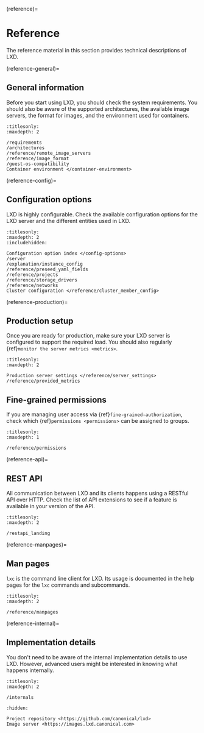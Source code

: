 (reference)=
# Reference

The reference material in this section provides technical descriptions of LXD.

(reference-general)=
## General information

Before you start using LXD, you should check the system requirements.
You should also be aware of the supported architectures, the available image servers, the format for images, and the environment used for containers.

```{toctree}
:titlesonly:
:maxdepth: 2

/requirements
/architectures
/reference/remote_image_servers
/reference/image_format
/guest-os-compatibility
Container environment </container-environment>
```

(reference-config)=
## Configuration options

LXD is highly configurable.
Check the available configuration options for the LXD server and the different entities used in LXD.

```{toctree}
:titlesonly:
:maxdepth: 2
:includehidden:

Configuration option index </config-options>
/server
/explanation/instance_config
/reference/preseed_yaml_fields
/reference/projects
/reference/storage_drivers
/reference/networks
Cluster configuration </reference/cluster_member_config>
```

(reference-production)=
## Production setup

Once you are ready for production, make sure your LXD server is configured to support the required load.
You should also regularly {ref}`monitor the server metrics <metrics>`.

```{toctree}
:titlesonly:
:maxdepth: 2

Production server settings </reference/server_settings>
/reference/provided_metrics
```

## Fine-grained permissions

If you are managing user access via {ref}`fine-grained-authorization`, check which {ref}`permissions <permissions>` can be assigned to groups.

```{toctree}
:titlesonly:
:maxdepth: 1

/reference/permissions
```

(reference-api)=
## REST API

All communication between LXD and its clients happens using a RESTful API over HTTP.
Check the list of API extensions to see if a feature is available in your version of the API.

```{toctree}
:titlesonly:
:maxdepth: 2

/restapi_landing
```

(reference-manpages)=
## Man pages

`lxc` is the command line client for LXD.
Its usage is documented in the help pages for the `lxc` commands and subcommands.

```{toctree}
:titlesonly:
:maxdepth: 2

/reference/manpages
```

(reference-internal)=
## Implementation details

You don't need to be aware of the internal implementation details to use LXD.
However, advanced users might be interested in knowing what happens internally.

```{toctree}
:titlesonly:
:maxdepth: 2

/internals
```

```{toctree}
:hidden:

Project repository <https://github.com/canonical/lxd>
Image server <https://images.lxd.canonical.com>
```
